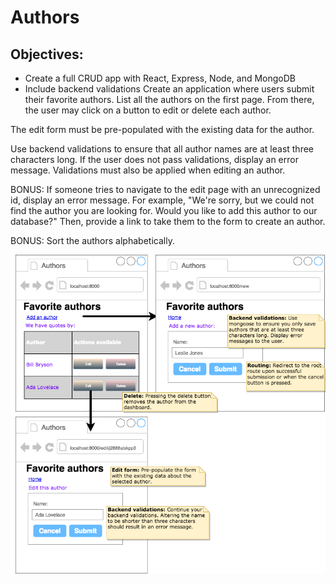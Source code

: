 # Authors
## Objectives: 

* Create a full CRUD app with React, Express, Node, and MongoDB
* Include backend validations
Create an application where users submit their favorite authors. List all the authors on the first page. From there, the user may click on a button to edit or delete each author. 

The edit form must be pre-populated with the existing data for the author. 

Use backend validations to ensure that all author names are at least three characters long. If the user does not pass validations, display an error message. Validations must also be applied when editing an author. 

BONUS: If someone tries to navigate to the edit page with an unrecognized id, display an error message. For example, "We're sorry, but we could not find the author you are looking for. Would you like to add this author to our database?" Then, provide a link to take them to the form to create an author. 

BONUS: Sort the authors alphabetically.

![](authorsWF.png)